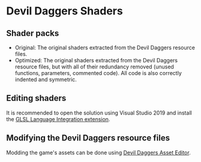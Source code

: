 # Devil Daggers Shaders

## Shader packs

- Original: The original shaders extracted from the Devil Daggers resource files.
- Optimized: The original shaders extracted from the Devil Daggers resource files, but with all of their redundancy removed (unused functions, parameters, commented code). All code is also correctly indented and symmetric.

## Editing shaders

It is recommended to open the solution using Visual Studio 2019 and install the [GLSL Language Integration extension](https://marketplace.visualstudio.com/items?itemName=DanielScherzer.GLSL).

## Modifying the Devil Daggers resource files

Modding the game's assets can be done using [Devil Daggers Asset Editor](https://devildaggers.info/Tools/DevilDaggersAssetEditor).